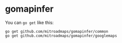 # gomapinfer

You can `go get` like this:

    go get github.com/mitroadmaps/gomapinfer/common
    go get github.com/mitroadmaps/gomapinfer/googlemaps
